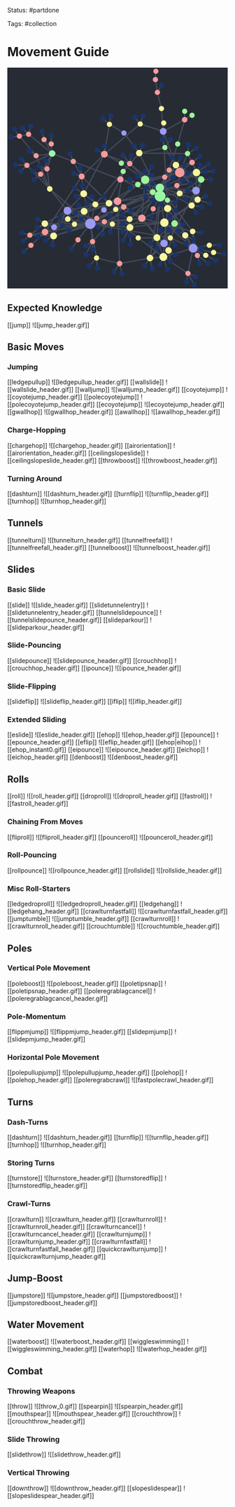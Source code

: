 Status: #partdone 

Tags: #collection

# Movement Guide
<img src=https://raw.githubusercontent.com/LauraHannah44/Rain-World-Movement/main/Files/testimage.png>

## Expected Knowledge
[[jump]]
![[jump_header.gif]]

## Basic Moves
### Jumping
[[ledgepullup]]
![[ledgepullup_header.gif]]
[[wallslide]]
![[wallslide_header.gif]]
[[walljump]]
![[walljump_header.gif]]
[[coyotejump]]
![[coyotejump_header.gif]]
[[polecoyotejump]]
![[polecoyotejump_header.gif]]
[[ecoyotejump]]
![[ecoyotejump_header.gif]]
[[gwallhop]]
![[gwallhop_header.gif]]
[[awallhop]]
![[awallhop_header.gif]]

### Charge-Hopping
[[chargehop]]
![[chargehop_header.gif]]
[[airorientation]]
![[airorientation_header.gif]]
[[ceilingslopeslide]]
![[ceilingslopeslide_header.gif]]
[[throwboost]]
![[throwboost_header.gif]]

### Turning Around
[[dashturn]]
![[dashturn_header.gif]]
[[turnflip]]
![[turnflip_header.gif]]
[[turnhop]]
![[turnhop_header.gif]]

## Tunnels
[[tunnelturn]]
![[tunnelturn_header.gif]]
[[tunnelfreefall]]
![[tunnelfreefall_header.gif]]
[[tunnelboost]]
![[tunnelboost_header.gif]]

## Slides
### Basic Slide
[[slide]]
![[slide_header.gif]]
[[slidetunnelentry]]
![[slidetunnelentry_header.gif]]
[[tunnelslidepounce]]
![[tunnelslidepounce_header.gif]]
[[slideparkour]]
![[slideparkour_header.gif]]

### Slide-Pouncing
[[slidepounce]]
![[slidepounce_header.gif]]
[[crouchhop]]
![[crouchhop_header.gif]]
[[ipounce]]
![[ipounce_header.gif]]

### Slide-Flipping
[[slideflip]]
![[slideflip_header.gif]]
[[iflip]]
![[iflip_header.gif]]

### Extended Sliding
[[eslide]]
![[eslide_header.gif]]
[[ehop]]
![[ehop_header.gif]]
[[epounce]]
![[epounce_header.gif]]
[[eflip]]
![[eflip_header.gif]]
[[ehop|eihop]]
![[ehop_instant0.gif]]
[[eipounce]]
![[eipounce_header.gif]]
[[eichop]]
![[eichop_header.gif]]
[[denboost]]
![[denboost_header.gif]]

## Rolls
[[roll]]
![[roll_header.gif]]
[[droproll]]
![[droproll_header.gif]]
[[fastroll]]
![[fastroll_header.gif]]

### Chaining From Moves
[[fliproll]]
![[fliproll_header.gif]]
[[pounceroll]]
![[pounceroll_header.gif]]

### Roll-Pouncing
[[rollpounce]]
![[rollpounce_header.gif]]
[[rollslide]]
![[rollslide_header.gif]]

### Misc Roll-Starters
[[ledgedroproll]]
![[ledgedroproll_header.gif]]
[[ledgehang]]
![[ledgehang_header.gif]]
[[crawlturnfastfall]]
![[crawlturnfastfall_header.gif]]
[[jumptumble]]
![[jumptumble_header.gif]]
[[crawlturnroll]]
![[crawlturnroll_header.gif]]
[[crouchtumble]]
![[crouchtumble_header.gif]]

## Poles
### Vertical Pole Movement
[[poleboost]]
![[poleboost_header.gif]]
[[poletipsnap]]
![[poletipsnap_header.gif]]
[[poleregrablagcancel]]
![[poleregrablagcancel_header.gif]]

### Pole-Momentum
[[flippmjump]]
![[flippmjump_header.gif]]
[[slidepmjump]]
![[slidepmjump_header.gif]]

### Horizontal Pole Movement
[[polepullupjump]]
![[polepullupjump_header.gif]]
[[polehop]]
![[polehop_header.gif]]
[[poleregrabcrawl]]
![[fastpolecrawl_header.gif]]

## Turns
### Dash-Turns
[[dashturn]]
![[dashturn_header.gif]]
[[turnflip]]
![[turnflip_header.gif]]
[[turnhop]]
![[turnhop_header.gif]]

### Storing Turns
[[turnstore]]
![[turnstore_header.gif]]
[[turnstoredflip]]
![[turnstoredflip_header.gif]]

### Crawl-Turns
[[crawlturn]]
![[crawlturn_header.gif]]
[[crawlturnroll]]
![[crawlturnroll_header.gif]]
[[crawlturncancel]]
![[crawlturncancel_header.gif]]
[[crawlturnjump]]
![[crawlturnjump_header.gif]]
[[crawlturnfastfall]]
![[crawlturnfastfall_header.gif]]
[[quickcrawlturnjump]]
![[quickcrawlturnjump_header.gif]]

## Jump-Boost
[[jumpstore]]
![[jumpstore_header.gif]]
[[jumpstoredboost]]
![[jumpstoredboost_header.gif]]

## Water Movement
[[waterboost]]
![[waterboost_header.gif]]
[[wiggleswimming]]
![[wiggleswimming_header.gif]]
[[waterhop]]
![[waterhop_header.gif]]

## Combat
### Throwing Weapons
[[throw]]
![[throw_0.gif]]
[[spearpin]]
![[spearpin_header.gif]]
[[mouthspear]]
![[mouthspear_header.gif]]
[[crouchthrow]]
![[crouchthrow_header.gif]]

### Slide Throwing
[[slidethrow]]
![[slidethrow_header.gif]]

### Vertical Throwing
[[downthrow]]
![[downthrow_header.gif]]
[[slopeslidespear]]
![[slopeslidespear_header.gif]]